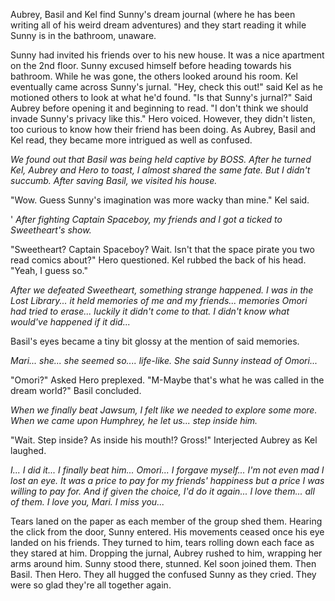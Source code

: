 Aubrey, Basil and Kel find Sunny's dream journal (where he has been writing all of his weird dream adventures) and they start reading it while Sunny is in the bathroom, unaware.

Sunny had invited his friends over to his new house. It was a nice apartment on the 2nd floor. Sunny excused himself before heading towards his bathroom. While he was gone, the others looked around his room. Kel eventually came across Sunny's jurnal. "Hey, check this out!" said Kel as he motioned others to look at what he'd found. "Is that Sunny's jurnal?" Said Aubrey before opening it and beginning to read. "I don't think we should invade Sunny's privacy like this." Hero voiced. However, they didn't listen, too curious to know how their friend has been doing. As Aubrey, Basil and Kel read, they became more intrigued as well as confused.

*We found out that Basil was being held captive by BOSS. After he turned Kel, Aubrey and Hero to toast, I almost shared the same fate. But I didn't succumb. After saving Basil, we visited his house.*

"Wow. Guess Sunny's imagination was more wacky than mine." Kel said.

'
*After fighting Captain Spaceboy, my friends and I got a ticked to Sweetheart's show.*

"Sweetheart? Captain Spaceboy? Wait. Isn't that the space pirate you two read comics about?" Hero questioned. Kel rubbed the back of his head. "Yeah, I guess so."

*After we defeated Sweetheart, something strange happened. I was in the Lost Library... it held memories of me and my friends... memories Omori had tried to erase...  luckily it didn't come to that. I didn't know what would've happened if it did...*

Basil's eyes became a tiny bit glossy at the mention of said memories.

*Mari... she... she seemed so.... life-like. She said Sunny instead of Omori...*

"Omori?" Asked Hero preplexed. "M-Maybe that's what he was called in the dream world?" Basil concluded.

*When we finally beat Jawsum, I felt like we needed to explore some more. When we came upon Humphrey, he let us... step inside him.*

"Wait. Step inside? As inside his mouth!? Gross!" Interjected Aubrey as Kel laughed.

*I... I did it... I finally beat him... Omori... I forgave myself...  I'm not even mad I lost an eye. It was a price to pay for my friends' happiness but a price I was willing to pay for. And if given the choice, I'd do it again... I love them... all of them. I love you, Mari. I miss you...*

Tears laned on the paper as each member of the group shed them. Hearing the click from the door, Sunny entered. His movements ceased once his eye landed on his friends. They turned to him, tears rolling down each face as they stared at him. Dropping the jurnal, Aubrey rushed to him, wrapping her arms around him. Sunny stood there, stunned. Kel soon joined them. Then Basil. Then Hero. They all hugged the confused Sunny as they cried. They were so glad they're all together again.
